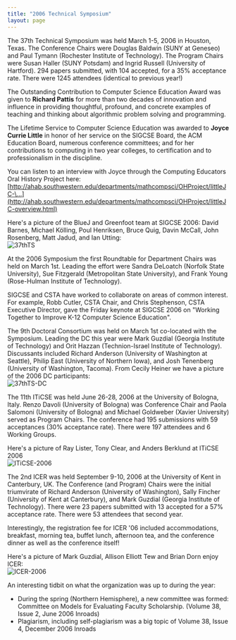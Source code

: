 ```yaml
---
title: "2006 Technical Symposium"
layout: page
---
```


The 37th Technical Symposium was held March 1-5, 2006 in Houston, Texas.
The Conference Chairs were Douglas Baldwin (SUNY at Geneseo) and Paul
Tymann (Rochester Institute of Technology). The Program Chairs were
Susan Haller (SUNY Potsdam) and Ingrid Russell (University of Hartford).
294 papers submitted, with 104 accepted, for a 35% acceptance rate.
There were 1245 attendees (identical to previous year!)

The Outstanding Contribution to Computer Science Education Award was
given to **Richard Pattis** for more than two decades of innovation and
influence in providing thoughtful, profound, and concrete examples of
teaching and thinking about algorithmic problem solving and programming.

The Lifetime Service to Computer Science Education was awarded to
**Joyce Currie Little** in honor of her service on the SIGCSE Board, the
ACM Education Board, numerous conference committees; and for her
contributions to computing in two year colleges, to certification and to
professionalism in the discipline.

You can listen to an interview with Joyce through the Computing
Educators Oral History Project here:\
[http://ahab.southwestern.edu/departments/mathcompsci/OHProject/littleJC-\...](http://ahab.southwestern.edu/departments/mathcompsci/OHProject/littleJC-overview.html)

Here\'s a picture of the BlueJ and Greenfoot team at SIGCSE 2006: David
Barnes, Michael Kölling, Poul Henriksen, Bruce Quig, Davin McCall, John
Rosenberg, Matt Jadud, and Ian Utting:\
![37thTS](../files/images/50yearsofSIGCSE/37thTS.jpg)

At the 2006 Symposium the first Roundtable for Department Chairs was
held on March 1st. Leading the effort were Sandra DeLoatch (Norfolk
State University), Sue Fitzgerald (Metropolitan State University), and
Frank Young (Rose-Hulman Institute of Technology).

SIGCSE and CSTA have worked to collaborate on areas of common interest.
For example, Robb Cutler, CSTA Chair, and Chris Stephenson, CSTA
Executive Director, gave the Friday keynote at SIGCSE 2006 on "Working
Together to Improve K-12 Computer Science Education".

The 9th Doctoral Consortium was held on March 1st co-located with the
Symposium. Leading the DC this year were Mark Guzdial (Georgia Institute
of Technology) and Orit Hazzan (Technion-Israel Institute of
Technology). Discussants included Richard Anderson (University of
Washington at Seattle), Philip East (University of Northern Iowa), and
Josh Tenenberg (University of Washington, Tacoma). From Cecily Heiner we
have a picture of the 2006 DC participants:\
![37thTS-DC](../files/images/50yearsofSIGCSE/37thTS-DC.jpg)

The 11th ITiCSE was held June 26-28, 2006 at the University of Bologna,
Italy. Renzo Davoli (University of Bologna) was Conference Chair and
Paola Salomoni (University of Bologna) and Michael Goldweber (Xavier
University) served as Program Chairs. The conference had 195 submissions
with 59 acceptances (30% acceptance rate). There were 197 attendees and
6 Working Groups.

Here\'s a picture of Ray Lister, Tony Clear, and Anders Berklund at
ITiCSE 2006\
![ITiCSE-2006](../files/images/50yearsofSIGCSE/ITiCSE-2006.jpg)

The 2nd ICER was held September 9-10, 2006 at the University of Kent in
Canterbury, UK. The Conference (and Program) Chairs were the initial
triumvirate of Richard Anderson (University of Washington), Sally
Fincher (University of Kent at Canterbury), and Mark Guzdial (Georgia
Institute of Technology). There were 23 papers submitted with 13
accepted for a 57% acceptance rate. There were 53 attendees that second
year.

Interestingly, the registration fee for ICER '06 included
accommodations, breakfast, morning tea, buffet lunch, afternoon tea, and
the conference dinner as well as the conference itself!

Here\'s a picture of Mark Guzdial, Allison Elliott Tew and Brian Dorn
enjoy ICER:\
![ICER-2006](../files/images/50yearsofSIGCSE/ICER-2006.jpg)

An interesting tidbit on what the organization was up to during the
year:

-   During the spring (Northern Hemisphere), a new committee was formed:
    Committee on Models for Evaluating Faculty Scholarship. (Volume 38,
    Issue 2, June 2006 Inroads)
-   Plagiarism, including self-plagiarism was a big topic of Volume 38,
    Issue 4, December 2006 Inroads